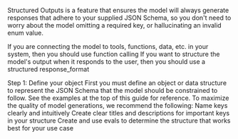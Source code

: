 Structured Outputs is a feature that ensures the model will always generate responses that adhere to your supplied JSON Schema, so you don't need to worry about the model omitting a required key, or hallucinating an invalid enum value.


If you are connecting the model to tools, functions, data, etc. in your system, then you should use function calling
If you want to structure the model's output when it responds to the user, then you should use a structured response_format


Step 1: Define your object
First you must define an object or data structure to represent the JSON Schema that the model should be constrained to follow. See the examples at the top of this guide for reference.
To maximize the quality of model generations, we recommend the following:
Name keys clearly and intuitively
Create clear titles and descriptions for important keys in your structure
Create and use evals to determine the structure that works best for your use case

